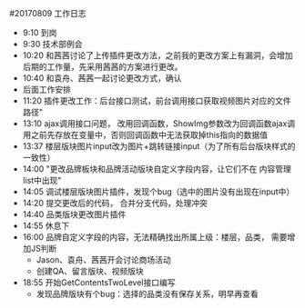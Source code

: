 #20170809 工作日志
- 9:10  到岗
- 9:30  技术部例会
- 10:20 和茜茜讨论了上传插件更改方法，之前我的更改方案上有漏洞，会增加后期的工作量，先采用茜茜的方案进行更改。
- 10:40  和袁舟、茜茜一起讨论更改方式，确认
- 后面工作安排
- 11:20  插件更改工作：后台接口测试，前台调用接口获取视频图片对应的文件路径"
- 13:10  ajax调用接口问题， 改用回调函数，ShowImg参数改为回调函数ajax调用之前先存放在变量中，否则回调函数中无法获取掉this指向的数据值
- 13:37  楼层版块图片input改为图片+跳转链接input（为了所有后台版块样式的一致性）
- 14:00  "更改品牌板块和品牌活动版块自定义字段内容，让它们不在
内容管理list中出现"
- 14:05  调试楼层版块图片插件，发现个bug（选中的图片没有出现在input中）
- 14:20  提交更改后的代码， 合并分支代码，处理冲突
- 14:40  品类版块更改图片插件
- 14:55  休息下
- 16:00  品牌自定义字段的内容，无法精确找出所属上级：楼层，品类， 需要增加JS判断
  * Jason、袁舟、茜茜开会讨论商场活动
  * 创建QA、留言版块、视频版块
- 18:55  开始GetContentsTwoLevel接口编写
    * 发现品牌版块有个bug：选择的品类没有保存关系，明早再查看